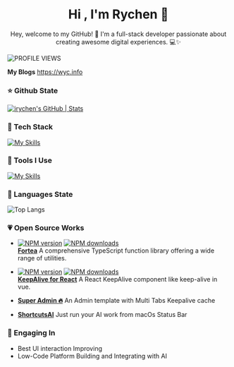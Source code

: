 
<h1 align="center"><b>Hi , I'm Rychen 👋 </b></h1>

<p align="center">
Hey, welcome to my GitHub! 👋 I'm a full-stack developer passionate about creating awesome digital experiences. 💻✨
</p>

![PROFILE VIEWS](https://komarev.com/ghpvc/?username=irychen&label=PROFILE+VIEWS)

 **My Blogs** https://wyc.info

### ⭐️ Github State

[![irychen's GitHub | Stats](https://stats.quira.sh/irychen/github?theme=light)](https://quira.sh?utm_source=widgets&utm_campaign=irychen)

### 🍉 Tech Stack

[![My Skills](https://skillicons.dev/icons?i=go,java,swift,react,next,vue,tailwindcss,html,css,js,ts,electron&theme=light)](https://skillicons.dev)

### 🔨 Tools I Use

[![My Skills](https://skillicons.dev/icons?i=linux,mysql,postgresql,redis,nginx,git,pnpm,vite,figma,vercel&theme=light)](https://skillicons.dev)

### 🧩 Languages State

![Top Langs](https://github-readme-stats.vercel.app/api/top-langs/?username=irychen&langs_count=8&layout=compact&size_weight=0.5&count_weight=0.5&card_width=480&hide_title=true)


### 💗 Open Source Works

- [![NPM version](https://img.shields.io/npm/v/fortea.svg?style=flat)](https://npmjs.com/package/fortea) [![NPM downloads](https://img.shields.io/npm/dm/fortea.svg?style=flat)](https://npmjs.com/package/fortea)<br/>[**Fortea**](https://www.npmjs.com/package/fortea) A comprehensive TypeScript function library offering a wide range of utilities.

- [![NPM version](https://img.shields.io/npm/v/keepalive-for-react.svg?style=flat)](https://npmjs.com/package/keepalive-for-react) [![NPM downloads](https://img.shields.io/npm/dm/keepalive-for-react.svg?style=flat)](https://npmjs.com/package/keepalive-for-react)<br/>[**KeepAlive for React**](https://www.npmjs.com/package/keepalive-for-react) A React KeepAlive component like keep-alive in vue.

- [**Super Admin 🔥**](https://super-admin.tech/) An Admin template with Multi Tabs Keepalive cache

- [**ShortcutsAI**](https://github.com/irychen/ShortcutsAI) Just run your AI work from macOs Status Bar

### 💛 Engaging In

- Best UI interaction Improving
- Low-Code Platform Building and Integrating with AI
  
